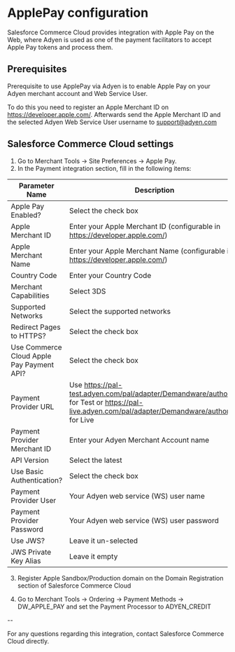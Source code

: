 # ApplePay configuration

Salesforce Commerce Cloud provides integration with Apple Pay on the Web, where Adyen is used as one of the payment facilitators to accept Apple Pay tokens and process them.

## Prerequisites

Prerequisite to use ApplePay via Adyen is to enable Apple Pay on your Adyen merchant account and Web Service User.

To do this you need to register an Apple Merchant ID on https://developer.apple.com/.
Afterwards send the Apple Merchant ID and the selected Adyen Web Service User username to support@adyen.com

## Salesforce Commerce Cloud settings

1. Go to Merchant Tools → Site Preferences → Apple Pay.
2. In the Payment integration section, fill in the following items:

Parameter Name            | Description
------------------------- | -------------
Apple Pay Enabled?        | Select the check box
Apple Merchant ID         | Enter your Apple Merchant ID (configurable in https://developer.apple.com/)
Apple Merchant Name       | Enter your Apple Merchant Name (configurable in https://developer.apple.com/)
Country Code              | Enter your Country Code
Merchant Capabilities     | Select 3DS
Supported Networks        | Select the supported networks
Redirect Pages to HTTPS?  | Select the check box
Use Commerce Cloud Apple Pay Payment API? | Select the check box
Payment Provider URL      | Use https://pal-test.adyen.com/pal/adapter/Demandware/authorise for Test or https://pal-live.adyen.com/pal/adapter/Demandware/authorise for Live
Payment Provider Merchant ID | Enter your Adyen Merchant Account name
API Version               | Select the latest
Use Basic Authentication? | Select the check box
Payment Provider User     | Your Adyen web service (WS) user name
Payment Provider Password | Your Adyen web service (WS) user password
Use JWS?                  | Leave it un-selected
JWS Private Key Alias     | Leave it empty

3. Register Apple Sandbox/Production domain on the Domain Registration section of Salesforce Commerce Cloud

4. Go to Merchant Tools → Ordering → Payment Methods → DW_APPLE_PAY and set the Payment Processor to ADYEN_CREDIT


--

For any questions regarding this integration, contact Salesforce Commerce Cloud directly.
